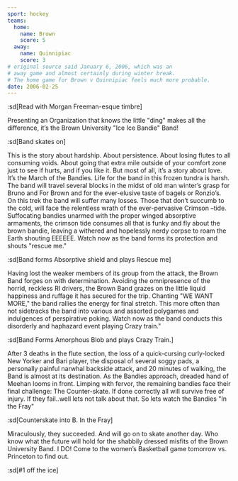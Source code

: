 ```yaml
---
sport: hockey
teams:
  home:
    name: Brown
    score: 5
  away:
    name: Quinnipiac
    score: 3
# original source said January 6, 2006, which was an
# away game and almost certainly during winter break.
# The home game for Brown v Quinnipiac feels much more probable.
date: 2006-02-25
---
```


:sd[Read with Morgan Freeman-esque timbre]

Presenting an Organization that knows the little "ding" makes all the difference, it’s the Brown University "Ice Ice Bandie" Band!

:sd[Band skates on]

This is the story about hardship. About persistence. About losing flutes to all consuming voids. About going that extra mile outside of your comfort zone just to see if hurts, and if you like it. But most of all, it’s a story about love. It’s the March of the Bandies. Life for the band in this frozen tundra is harsh. The band will travel several blocks in the midst of old man winter’s grasp for Bruno and For Brown and for the ever-elusive taste of bagels or Ronzio’s. On this trek the band will suffer many losses. Those that don’t succumb to the cold, will face the relentless wrath of the ever-pervasive Crimson –tide. Suffocating bandies unarmed with the proper winged absorptive armaments, the crimson tide consumes all that is funky and fly about the brown bandie, leaving a withered and hopelessly nerdy corpse to roam the Earth shouting EEEEEE. Watch now as the band forms its protection and shouts "rescue me."

:sd[Band forms Absorptive shield and plays Rescue me]

Having lost the weaker members of its group from the attack, the Brown Band forges on with determination. Avoiding the omnipresence of the horrid, reckless RI drivers, the Brown Band grazes on the little liquid happiness and ruffage it has secured for the trip. Chanting "WE WANT MORE," the band rallies the energy for final stretch. This more often than not sidetracks the band into various and assorted polygames and indulgences of perspirative poking. Watch now as the band conducts this disorderly and haphazard event playing Crazy train."

:sd[Band Forms Amorphous Blob and plays Crazy Train.]

After 3 deaths in the flute section, the loss of a quick-cursing curly-locked New Yorker and Bari player, the disposal of several soggy pads, a personally painful narwhal backside attack, and 20 minutes of walking, the Band is almost at its destination. As the Bandies approach, dreaded hand of Meehan looms in front. Limping with fervor, the remaining bandies face their final challenge: The Counter-skate. If done correctly all will survive free of injury. If they fail..well lets not talk about that. So lets watch the Bandies "In the Fray"

:sd[Counterskate into B. In the Fray]

Miraculously, they succeeded. And will go on to skate another day. Who know what the future will hold for the shabbily dressed misfits of the Brown University Band. I DO! Come to the women’s Basketball game tomorrow vs. Princeton to find out.

:sd[#1 off the ice]
